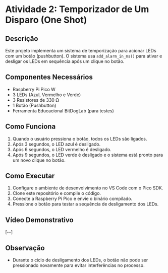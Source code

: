 

# Atividade 2: Temporizador de Um Disparo (One Shot)

## Descrição
Este projeto implementa um sistema de temporização para acionar LEDs com um botão (pushbutton). O sistema usa `add_alarm_in_ms()` para ativar e desligar os LEDs em sequência após um clique no botão.

## Componentes Necessários
- Raspberry Pi Pico W
- 3 LEDs (Azul, Vermelho e Verde)
- 3 Resistores de 330 Ω
- 1 Botão (Pushbutton)
- Ferramenta Educacional BitDogLab (para testes)

## Como Funciona
1. Quando o usuário pressiona o botão, todos os LEDs são ligados.
2. Após 3 segundos, o LED azul é desligado.
3. Após 6 segundos, o LED vermelho é desligado.
4. Após 9 segundos, o LED verde é desligado e o sistema está pronto para um novo clique no botão.

## Como Executar
1. Configure o ambiente de desenvolvimento no VS Code com o Pico SDK.
2. Clone este repositório e compile o código.
3. Conecte a Raspberry Pi Pico e envie o binário compilado.
4. Pressione o botão para testar a sequência de desligamento dos LEDs.

## Vídeo Demonstrativo
[--]

## Observação
- Durante o ciclo de desligamento dos LEDs, o botão não pode ser pressionado novamente para evitar interferências no processo.

